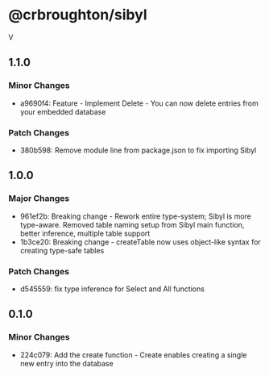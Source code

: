 # @crbroughton/sibyl
V
## 1.1.0

### Minor Changes

- a9690f4: Feature - Implement Delete - You can now delete entries from your embedded database

### Patch Changes

- 380b598: Remove module line from package.json to fix importing Sibyl

## 1.0.0

### Major Changes

- 961ef2b: Breaking change - Rework entire type-system; Sibyl is more type-aware. Removed table naming setup from Sibyl main function, better inference, multiple table support
- 1b3ce20: Breaking change - createTable now uses object-like syntax for creating type-safe tables

### Patch Changes

- d545559: fix type inference for Select and All functions

## 0.1.0

### Minor Changes

- 224c079: Add the create function - Create enables creating a single new entry into the database
